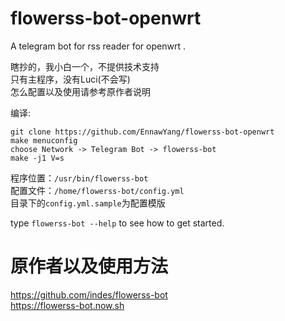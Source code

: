 # flowerss-bot-openwrt  

A telegram bot for rss reader for openwrt .  

瞎抄的，我小白一个，不提供技术支持  
只有主程序，没有Luci(不会写)  
怎么配置以及使用请参考原作者说明  
  
编译:  
```
git clone https://github.com/EnnawYang/flowerss-bot-openwrt  
make menuconfig  
choose Network -> Telegram Bot -> flowerss-bot  
make -j1 V=s  
```  

程序位置：`/usr/bin/flowerss-bot`  
配置文件：`/home/flowerss-bot/config.yml`  
目录下的`config.yml.sample`为配置模版  

type `flowerss-bot --help` to see how to get started.  

# 原作者以及使用方法  
https://github.com/indes/flowerss-bot  
https://flowerss-bot.now.sh
